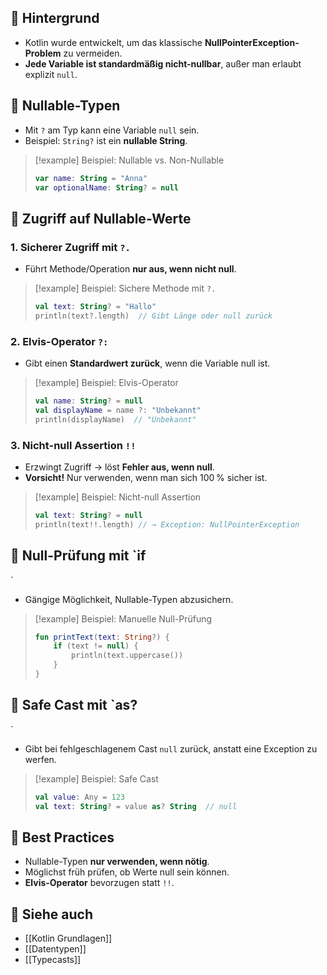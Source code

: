 
## 🔹 Hintergrund

- Kotlin wurde entwickelt, um das klassische **NullPointerException-Problem** zu vermeiden.
- **Jede Variable ist standardmäßig nicht-nullbar**, außer man erlaubt explizit `null`.

## 🔹 Nullable-Typen

- Mit `?` am Typ kann eine Variable `null` sein.
- Beispiel: `String?` ist ein **nullable String**.

> [!example] Beispiel: Nullable vs. Non-Nullable
> ```kotlin
> var name: String = "Anna"
> var optionalName: String? = null
> ```

## 🔹 Zugriff auf Nullable-Werte
### 1. **Sicherer Zugriff mit `?.`**
- Führt Methode/Operation **nur aus, wenn nicht null**.

> [!example] Beispiel: Sichere Methode mit `?.`
> ```kotlin
> val text: String? = "Hallo"
> println(text?.length)  // Gibt Länge oder null zurück
> ```

### 2. **Elvis-Operator `?:`**
- Gibt einen **Standardwert zurück**, wenn die Variable null ist.

> [!example] Beispiel: Elvis-Operator
> ```kotlin
> val name: String? = null
> val displayName = name ?: "Unbekannt"
> println(displayName)  // "Unbekannt"
> ```

### 3. **Nicht-null Assertion `!!`**
- Erzwingt Zugriff → löst **Fehler aus, wenn null**.
- **Vorsicht!** Nur verwenden, wenn man sich 100 % sicher ist.

> [!example] Beispiel: Nicht-null Assertion
> ```kotlin
> val text: String? = null
> println(text!!.length) // → Exception: NullPointerException
> ```

## 🔹 Null-Prüfung mit `if
`
- Gängige Möglichkeit, Nullable-Typen abzusichern.

> [!example] Beispiel: Manuelle Null-Prüfung
> ```kotlin
> fun printText(text: String?) {
>     if (text != null) {
>         println(text.uppercase())
>     }
> }
> ```

## 🔹 Safe Cast mit `as?
`
- Gibt bei fehlgeschlagenem Cast `null` zurück, anstatt eine Exception zu werfen.

> [!example] Beispiel: Safe Cast
> ```kotlin
> val value: Any = 123
> val text: String? = value as? String  // null
> ```

## 🔹 Best Practices

- Nullable-Typen **nur verwenden, wenn nötig**.
- Möglichst früh prüfen, ob Werte null sein können.
- **Elvis-Operator** bevorzugen statt `!!`.

## 🔹 Siehe auch

- [[Kotlin Grundlagen]]
- [[Datentypen]]
- [[Typecasts]]
